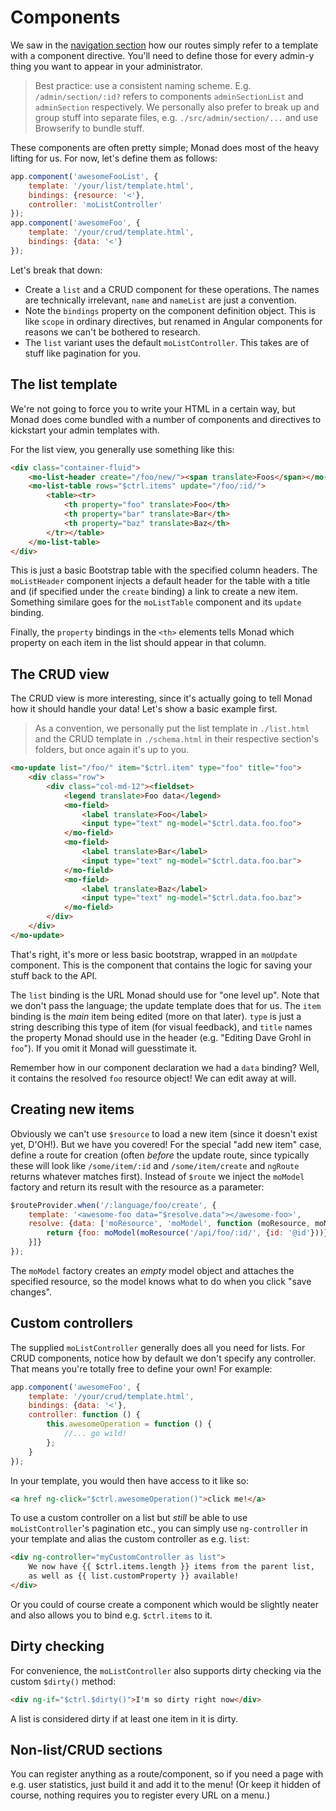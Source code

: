 # Components
We saw in the [navigation section](navigation.md) how our routes simply refer to
a template with a component directive. You'll need to define those for every
admin-y thing you want to appear in your administrator.

> Best practice: use a consistent naming scheme. E.g. `/admin/section/:id?`
> refers to components `adminSectionList` and `adminSection` respectively. We
> personally also prefer to break up and group stuff into separate files, e.g.
> `./src/admin/section/...` and use Browserify to bundle stuff.

These components are often pretty simple; Monad does most of the heavy lifting
for us. For now, let's define them as follows:

```javascript
app.component('awesomeFooList', {
    template: '/your/list/template.html',
    bindings: {resource: '<'},
    controller: 'moListController'
});
app.component('awesomeFoo', {
    template: '/your/crud/template.html',
    bindings: {data: '<'}
});
```

Let's break that down:

- Create a `list` and a CRUD component for these operations. The names are
  technically irrelevant, `name` and `nameList` are just a convention.
- Note the `bindings` property on the component definition object. This is like
  `scope` in ordinary directives, but renamed in Angular components for reasons
  we can't be bothered to research.
- The `list` variant uses the default `moListController`. This takes are of
  stuff like pagination for you.

## The list template
We're not going to force you to write your HTML in a certain way, but Monad does
come bundled with a number of components and directives to kickstart your admin
templates with.

For the list view, you generally use something like this:

```html
<div class="container-fluid">
    <mo-list-header create="/foo/new/"><span translate>Foos</span></mo-list-header>
    <mo-list-table rows="$ctrl.items" update="/foo/:id/">
        <table><tr>
            <th property="foo" translate>Foo</th>
            <th property="bar" translate>Bar</th>
            <th property="baz" translate>Baz</th>
        </tr></table>
    </mo-list-table>
</div>
```

This is just a basic Bootstrap table with the specified column headers. The
`moListHeader` component injects a default header for the table with a title
and (if specified under the `create` binding) a link to create a new item.
Something similare goes for the `moListTable` component and its `update`
binding.

Finally, the `property` bindings in the `<th>` elements tells Monad which
property on each item in the list should appear in that column.

## The CRUD view
The CRUD view is more interesting, since it's actually going to tell Monad how
it should handle your data! Let's show a basic example first.

> As a convention, we personally put the list template in `./list.html` and the
> CRUD template in `./schema.html` in their respective section's folders, but
> once again it's up to you.

```html
<mo-update list="/foo/" item="$ctrl.item" type="foo" title="foo">
    <div class="row">
        <div class="col-md-12"><fieldset>
            <legend translate>Foo data</legend>
            <mo-field>
                <label translate>Foo</label>
                <input type="text" ng-model="$ctrl.data.foo.foo">
            </mo-field>
            <mo-field>
                <label translate>Bar</label>
                <input type="text" ng-model="$ctrl.data.foo.bar">
            </mo-field>
            <mo-field>
                <label translate>Baz</label>
                <input type="text" ng-model="$ctrl.data.foo.baz">
            </mo-field>
        </div>
    </div>
</mo-update>
```

That's right, it's more or less basic bootstrap, wrapped in an `moUpdate`
component. This is the component that contains the logic for saving your stuff
back to the API.

The `list` binding is the URL Monad should use for "one level up". Note that we
don't pass the language; the update template does that for us. The `item`
binding is the _main_ item being edited (more on that later). `type` is just a
string describing this type of item (for visual feedback), and `title` names the
property Monad should use in the header (e.g. "Editing Dave Grohl in `foo`"). If
you omit it Monad will guesstimate it.

Remember how in our component declaration we had a `data` binding? Well, it
contains the resolved `foo` resource object! We can edit away at will.

## Creating new items
Obviously we can't use `$resource` to load a new item (since it doesn't exist
yet, D'OH!). But we have you covered! For the special "add new item" case,
define a route for creation (often _before_ the update route, since typically
these will look like `/some/item/:id` and `/some/item/create` and `ngRoute`
returns whatever matches first). Instead of `$route` we inject the `moModel`
factory and return its result with the resource as a parameter:

```javascript
$routeProvider.when('/:language/foo/create', {
    template: '<awesome-foo data="$resolve.data"></awesome-foo>',
    resolve: {data: ['moResource', 'moModel', function (moResource, moModel) {
        return {foo: moModel(moResource('/api/foo/:id/', {id: '@id'}))};
    }]}
});
```

The `moModel` factory creates an _empty_ model object and attaches the specified
resource, so the model knows what to do when you click "save changes".

## Custom controllers
The supplied `moListController` generally does all you need for lists. For CRUD
components, notice how by default we don't specify any controller. That means
you're totally free to define your own! For example:

```javascript
app.component('awesomeFoo', {
    template: '/your/crud/template.html',
    bindings: {data: '<'},
    controller: function () {
        this.awesomeOperation = function () {
            //... go wild!
        };
    }
});
```

In your template, you would then have access to it like so:

```html
<a href ng-click="$ctrl.awesomeOperation()">click me!</a>
```

To use a custom controller on a list but _still_ be able to use
`moListController`'s pagination etc., you can simply use `ng-controller` in your
template and alias the custom controller as e.g. `list`:

```html
<div ng-controller="myCustomController as list">
    We now have {{ $ctrl.items.length }} items from the parent list,
    as well as {{ list.customProperty }} available!
</div>
```

Or you could of course create a component which would be slightly neater and
also allows you to bind e.g. `$ctrl.items` to it.

## Dirty checking
For convenience, the `moListController` also supports dirty checking via the
custom `$dirty()` method:

```html
<div ng-if="$ctrl.$dirty()">I'm so dirty right now</div>
```

A list is considered dirty if at least one item in it is dirty.

## Non-list/CRUD sections
You can register anything as a route/component, so if you need a page with e.g.
user statistics, just build it and add it to the menu! (Or keep it hidden of
course, nothing requires you to register every URL on a menu.)

